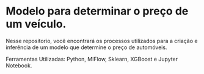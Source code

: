 # Modelo para determinar o preço de um veículo.
Nesse repositorio, você encontrará os processos utilizados para a criação e inferência de um modelo que determine o preço de automóveis.


Ferramentas Utilizadas: Python, MlFlow, Sklearn, XGBoost e Jupyter Notebook.
